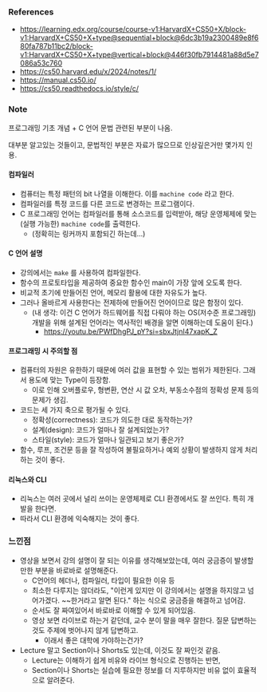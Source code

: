 ### References
- https://learning.edx.org/course/course-v1:HarvardX+CS50+X/block-v1:HarvardX+CS50+X+type@sequential+block@6dc3b19a2300489e8f680fa787b11bc2/block-v1:HarvardX+CS50+X+type@vertical+block@446f30fb7914481a88d5e7086a53c760
- https://cs50.harvard.edu/x/2024/notes/1/
- https://manual.cs50.io/
- https://cs50.readthedocs.io/style/c/

### Note

프로그래밍 기초 개념 + C 언어 문법 관련된 부분이 나옴.

대부분 알고있는 것들이고, 문법적인 부분은 자료가 많으므로 인상깊은거만 몇가지 인용.


#### 컴파일러

- 컴퓨터는 특정 패턴의 bit 나열을 이해한다. 이를 `machine code` 라고 한다.
- 컴파일러를 특정 코드를 다른 코드로 변경하는 프로그램이다.
- C 프로그래밍 언어는 컴파일러를 통해 소스코드를 입력받아, 해당 운영체제에 맞는 (실행 가능한) `machine code`를 출력한다.
  - (정확히는 링커까지 포함되긴 하는데...)

#### C 언어 설명

- 강의에서는 `make` 를 사용하여 컴파일한다.
- 함수의 프로토타입을 제공하여 중요한 함수인 main이 가장 앞에 오도록 한다.
- 비교적 초기에 만들어진 언어, 메모리 활용에 대한 자유도가 높다.
- 그러나 올바르게 사용한다는 전제하에 만들어진 언어이므로 많은 함정이 있다.
  - (내 생각: 이건 C 언어가 하드웨어를 직접 다뤄야 하는 OS(저수준 프로그래밍) 개발을 위해 설계된 언어라는 역사적인 배경을 알면 이해하는데 도움이 된다.)
    - https://youtu.be/PWfDhgPJ_pY?si=sbxJtjnI47xapK_Z

#### 프로그래밍 시 주의할 점

- 컴퓨터의 자원은 유한하기 때문에 여러 값을 표현할 수 있는 범위가 제한된다. 그래서 용도에 맞는 Type이 등장함.
  - 이로 인해 오버플로우, 형변환, 연산 시 값 오차, 부동소수점의 정확성 문제 등의 문제가 생김.
- 코드는 세 가지 축으로 평가될 수 있다.
  - 정확성(correctness): 코드가 의도한 대로 동작하는가?
  - 설계(design): 코드가 얼마나 잘 설계되었는가?
  - 스타일(style): 코드가 얼마나 일관되고 보기 좋은가?
- 함수, 루프, 조건문 등을 잘 작성하여 불필요하거나 예외 상황이 발생하지 않게 처리하는 것이 좋다.

#### 리눅스와 CLI

- 리눅스는 여러 곳에서 널리 쓰이는 운영체제로 CLI 환경에서도 잘 쓰인다. 특히 개발을 한다면.
- 따라서 CLI 환경에 익숙해지는 것이 좋다.

### 느낀점

- 영상을 보면서 강의 설명이 잘 되는 이유를 생각해보았는데, 여러 궁금증이 발생할만한 부분을 바로바로 설명해준다.
  - C언어의 헤더나, 컴파일러, 타입이 필요한 이유 등 
  - 최소한 다루지는 않더라도, "이런게 있지만 이 강의에서는 설명을 하지않고 넘어가겠다. ~~한거라고 알면 된다." 하는 식으로 궁금증을 해결하고 넘어감.
  - 순서도 잘 짜여있어서 바로바로 이해할 수 있게 되어있음.
  - 영상 보면 라이브로 하는거 같던데, 교수 분이 말을 매우 잘한다. 질문 답변하는 것도 주제에 벗어나지 않게 답변하고. 
    - 이래서 좋은 대학에 가야하는건가? 
- Lecture 말고 Section이나 Shorts도 있는데, 이것도 잘 짜인것 같음. 
  - Lecture는 이해하기 쉽게 비유와 라이브 형식으로 진행하는 반면,
  - Section이나 Shorts는 실습에 필요한 정보를 더 지루하지만 비유 없이 효율적으로 알려준다. 

